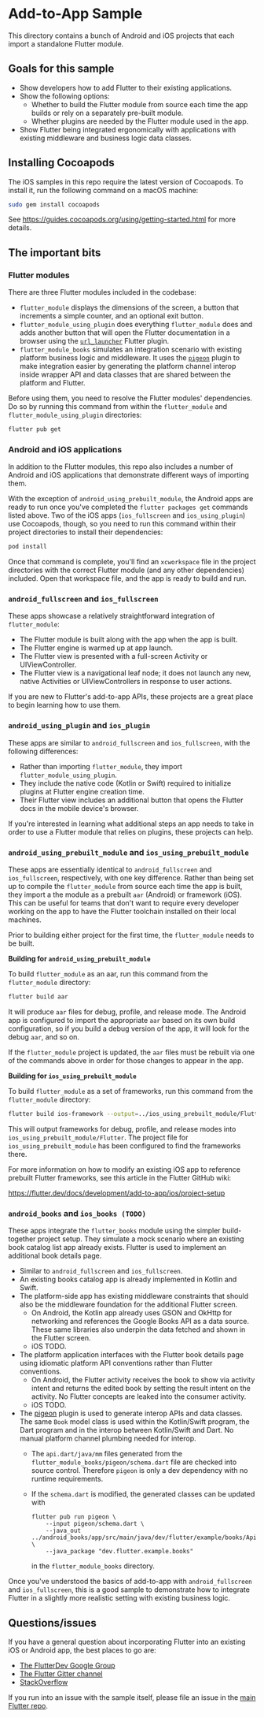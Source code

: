 # Add-to-App Sample

This directory contains a bunch of Android and iOS projects that each import a
standalone Flutter module.

## Goals for this sample

* Show developers how to add Flutter to their existing applications.
* Show the following options:
  - Whether to build the Flutter module from source each time the app builds or
    rely on a separately pre-built module.
  - Whether plugins are needed by the Flutter module used in the app.
* Show Flutter being integrated ergonomically with applications with existing
  middleware and business logic data classes.

## Installing Cocoapods

The iOS samples in this repo require the latest version of Cocoapods. To install
it, run the following command on a macOS machine:

```bash
sudo gem install cocoapods
```

See https://guides.cocoapods.org/using/getting-started.html for more details.

## The important bits

### Flutter modules

There are three Flutter modules included in the codebase:

* `flutter_module` displays the dimensions of the screen, a button that
  increments a simple counter, and an optional exit button.
* `flutter_module_using_plugin` does everything `flutter_module` does and adds
  another button that will open the Flutter documentation in a browser using the
  [`url_launcher`](https://pub.dev/packages/url_launcher) Flutter plugin.
* `flutter_module_books` simulates an integration scenario with existing
  platform business logic and middleware. It uses the [`pigeon`](https://pub.dev/packages/pigeon)
  plugin to make integration easier by generating the platform channel
  interop inside wrapper API and data classes that are shared between the
  platform and Flutter.


Before using them, you need to resolve the Flutter modules' dependencies. Do so
by running this command from within the `flutter_module` and
`flutter_module_using_plugin` directories:

```bash
flutter pub get
```

### Android and iOS applications

In addition to the Flutter modules, this repo also includes a number of
Android and iOS applications that demonstrate different ways of importing
them.

With the exception of `android_using_prebuilt_module`, the Android apps are
ready to run once you've completed the `flutter packages get` commands listed
above. Two of the iOS apps (`ios_fullscreen` and `ios_using_plugin`) use
Cocoapods, though, so you need to run this command within their project
directories to install their dependencies:

```bash
pod install
```

Once that command is complete, you'll find an `xcworkspace` file in the project
directories with the correct Flutter module (and any other dependencies)
included. Open that workspace file, and the app is ready to build and run.

### `android_fullscreen` and `ios_fullscreen`

These apps showcase a relatively straightforward integration of
`flutter_module`:

* The Flutter module is built along with the app when the app is built.
* The Flutter engine is warmed up at app launch.
* The Flutter view is presented with a full-screen Activity or
  UIViewController.
* The Flutter view is a navigational leaf node; it does not launch any new,
  native Activities or UIViewControllers in response to user actions.

If you are new to Flutter's add-to-app APIs, these projects are a great place
to begin learning how to use them.

### `android_using_plugin` and `ios_plugin`

These apps are similar to `android_fullscreen` and `ios_fullscreen`, with the
following differences:

* Rather than importing `flutter_module`, they import
  `flutter_module_using_plugin`.
* They include the native code (Kotlin or Swift) required to initialize plugins
  at Flutter engine creation time.
* Their Flutter view includes an additional button that opens the Flutter docs
  in the mobile device's browser.

If you're interested in learning what additional steps an app needs to take in
order to use a Flutter module that relies on plugins, these projects can help.

### `android_using_prebuilt_module` and  `ios_using_prebuilt_module`

These apps are essentially identical to `android_fullscreen` and
`ios_fullscreen`, respectively, with one key difference. Rather than being set
up to compile the `flutter_module` from source each time the app is built, they
import a the module as a prebuilt `aar` (Android) or framework (iOS). This can
be useful for teams that don't want to require every developer working on the
app to have the Flutter toolchain installed on their local machines.

Prior to building either project for the first time, the `flutter_module` needs
to be built.

**Building for `android_using_prebuilt_module`**

To build `flutter_module` as an aar, run this command from the `flutter_module`
directory:

```bash
flutter build aar
```

It will produce `aar` files for debug, profile, and release mode. The Android
app is configured to import the appropriate `aar` based on its own build
configuration, so if you build a debug version of the app, it will look
for the debug `aar`, and so on.

If the `flutter_module` project is updated, the `aar` files must be rebuilt via
one of the commands above in order for those changes to appear in the app.

**Building for `ios_using_prebuilt_module`**

To build `flutter_module` as a set of frameworks, run this command from the
`flutter_module` directory:

```bash
flutter build ios-framework --output=../ios_using_prebuilt_module/Flutter
```

This will output frameworks for debug, profile, and release modes into
`ios_using_prebuilt_module/Flutter`. The project file for
`ios_using_prebuilt_module` has been configured to find the frameworks there.

For more information on how to modify an existing iOS app to reference prebuilt
Flutter frameworks, see this article in the Flutter GitHub wiki:

https://flutter.dev/docs/development/add-to-app/ios/project-setup

### `android_books` and `ios_books (TODO)`

These apps integrate the `flutter_books` module using the simpler build-together
project setup. They simulate a mock scenario where an existing book catalog
list app already exists. Flutter is used to implement an additional book details
page.

* Similar to `android_fullscreen` and `ios_fullscreen`.
* An existing books catalog app is already implemented in Kotlin and Swift.
* The platform-side app has existing middleware constraints that should also
  be the middleware foundation for the additional Flutter screen.
    * On Android, the Kotlin app already uses GSON and OkHttp for networking and
      references the Google Books API as a data source. These same libraries
      also underpin the data fetched and shown in the Flutter screen.
    * iOS TODO.
* The platform application interfaces with the Flutter book details page using
  idiomatic platform API conventions rather than Flutter conventions.
    * On Android, the Flutter activity receives the book to show via activity
      intent and returns the edited book by setting the result intent on the
      activity. No Flutter concepts are leaked into the consumer activity.
    * iOS TODO.
* The [pigeon](https://pub.dev/packages/pigeon) plugin is used to generate
  interop APIs and data classes. The same `Book` model class is used within the
  Kotlin/Swift program, the Dart program and in the interop between Kotlin/Swift
  and Dart. No manual platform channel plumbing needed for interop.
    * The `api.dart/java/mm` files generated from the
      `flutter_module_books/pigeon/schema.dart` file are checked into source
      control. Therefore `pigeon` is only a dev dependency with no runtime
      requirements.
    * If the `schema.dart` is modified, the generated classes can be updated with

        ```shell
        flutter pub run pigeon \
            --input pigeon/schema.dart \
            --java_out ../android_books/app/src/main/java/dev/flutter/example/books/Api.java \
            --java_package "dev.flutter.example.books"
        ```

      in the `flutter_module_books` directory.

Once you've understood the basics of add-to-app with `android_fullscreen` and
`ios_fullscreen`, this is a good sample to demonstrate how to integrate Flutter
in a slightly more realistic setting with existing business logic.

## Questions/issues

If you have a general question about incorporating Flutter into an existing
iOS or Android app, the best places to go are:

* [The FlutterDev Google Group](https://groups.google.com/forum/#!forum/flutter-dev)
* [The Flutter Gitter channel](https://gitter.im/flutter/flutter)
* [StackOverflow](https://stackoverflow.com/questions/tagged/flutter)

If you run into an issue with the sample itself, please file an issue
in the [main Flutter repo](https://github.com/flutter/flutter/issues).
